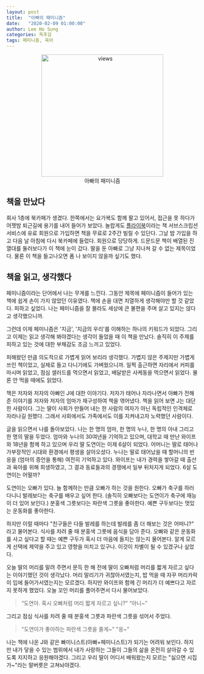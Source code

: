 ```yaml
---
layout: post
title:  "아빠의 패미니즘"
date:   "2020-02-09 01:00:00"
author: Lee Ho Sung
categories: 독후감
tags: 페미니즘, 육아
---
```


<center>
        <figure>
                <img src="http://blog.novice.io/assets/아빠의패미니즘-1.png" width="320" alt="views">
                <figcaption>아빠의 패미니즘</figcaption>
        </figure>
</center>

## 책을 만났다

회사 1층에 북카페가 생겼다. 한쪽에서는 요가복도 함께 팔고 있어서, 접근을 못 하다가 어젯밤 퇴근길에 용기를 내어 들어가 보았다. 놀랍게도 [플라이북](https://www.flybook.kr/)이라는 책 서브스크립션 서비스에 유료 회원으로 가입하면 책을 무료로 2주간 빌릴 수 있단다.  그날 밤 가입을 하고 다음 날 아침에 다시 북카페에 들렀다. 회원으로 당당하게. 드문드문 책이 배열된 진열대를 둘러보다가 이 책에 눈이 갔다. 딸을 둔 아빠로 그냥 지나쳐 갈 수 없는 제목이었다. 물론 이 책을 들고나오면 폼 나 보이지 않을까 싶기도 했다.

## 책을 읽고, 생각했다

페미니즘이라는 단어에서 나는 무게를 느낀다. 그동안 제목에 페미니즘이 들어가 있는 책에 쉽게 손이 가지 않았던 이유였다. 책에 손을 대면 치열하게 생각해야만 할 것 같았다. 피하고 싶었다. 나는 페미니즘을 잘 몰라도 세상에 큰 불편을 주며 살고 있지는 않다고 생각했으니까.

그런데 이제 페미니즘은 '지금', '지금의 우리'를 이해하는 하나의 키워드가 되었다. 그리고 이제는 읽고 생각해 봐야겠다는 생각이 들었을 때 이 책을 만났다. 솔직히 이 주제를 피하고 있는 것에 대한 부채감도 조금 느끼고 있었다. 

피해왔던 만큼 의도적으로 가볍게 읽어 보리라 생각했다. 가볍지 않은 주제지만 가볍게 쓰인 책이었고, 실제로 들고 다니기에도 가벼웠으니까. 일찍 출근하면 자리에서 커피를 마시며 읽었고, 점심 샐러드를 먹으면서 읽었고, 배달받은 사케동을 먹으면서 읽었다. 물론 안 먹을 때에도 읽었다.

책은 저자와 저자의 아빠인 J에 대한 이야기다. 저자가 태어나 자라나면서 아빠가 전해 준 이야기를 저자와 저자의 엄마가 재구성하여 책을 엮어냈다. 책을 읽어 보면 J는 대단한 사람이다. 그는 딸이 사회가 만들어 내는 한 사람의 여자가 아닌 독립적인 인격체로 자라나길 원했다. 그래서 사회에서도 가족에서도 이를 지켜내고자 노력했던 사람이다. 

글을 읽으면서 나를 돌아보았다. 나는 한 명의 엄마, 한 명의 누나, 한 명의 아내 그리고 한 명의 딸을 두었다. 엄마와 누나의 30여년을 기억하고 있으며, 대학교 때 만난 와이프와 18년을 함께 하고 있으며 우리 딸 도연이는 이제 6살이 되었다. 어머니는 딸로 태어나 가부장적인 시대와 환경에서 평생을 살아오셨다. 누나는 딸로 태어났을 때 할머니의 반응을 (엄마의 증언을 통해) 여전히 기억하고 있다. 와이프는 내가 경력을 쌓아갈 때 출산과 육아를 위해 희생하였고, 그 결과 동료들과의 경쟁에서 일부 뒤처지게 되었다. 6살 도연이는 어떨까?

도연이는 오빠가 있다. 늘 함께하는 만큼 오빠가 하는 것을 원한다. 오빠가 축구를 하러 다니니 발레보다는 축구를 배우고 싶어 한다. (솔직히 오빠보다는 도연이가 축구에 재능이 더 있어 보인다.) 분홍색 그릇보다는 파란색 그릇을 좋아한다. 예쁜 구두보다는 멋있는 운동화를 좋아한다. 

하지만 이럴 때마다 "친구들은 다들 발레를 하는데 발레를 좀 더 해보는 것은 어떠니?" 라고 물어본다. 식사를 차려 줄 때 분홍색 그릇에 음식을 담아 준다. 오빠와 같은 운동화를 사고 싶다고 할 때는 예쁜 구두가 혹시 더 마음에 들지는 않는지 물어본다. 알게 모르게 선택에 제약을 주고 있고 영향을 미치고 있구나. 이것이 차별이 될 수 있겠구나 싶었다.

오늘 딸의 머리를 말려 주면서 문득 한 해 전에 딸이 오빠처럼 머리를 짧게 자르고 싶다는 이야기했던 것이 생각났다. 머리 말리기가 귀찮아서였는지, 밥 먹을 때 자꾸 머리카락이 입에 들어가서였는지는 모르겠다. 하지만 와이프와 함께 긴 머리가 더 예쁘다고 자르지 못하게 했었다. 오늘 꼬인 머리를 풀어주면서 다시 물어보았다. 

> “도연아. 혹시 오빠처럼 머리 짧게 자르고 싶니?”
> “아니~”

그리고 점심 식사를 차려 줄 때 분홍색 그릇과 파란색 그릇을 섞어서 주었다. 

> "도연이가 좋아하는 파란색 그릇을 줄게~"
> "응~"

나는 책에 나온  J와 같은 빠미니스트(아빠+페미니스트)가 되기는 어려워 보인다. 하지만 내가 닿을 수 있는 범위에서 내가 사랑하는 그들이 그들의 삶을 온전히 살아갈 수 있도록 지지하고 응원해야겠다.  그리고 우리 딸이 어디서 배워왔는지 모르는 "싫으면 시집가~"라는 말버릇은 고쳐놔야겠다.
